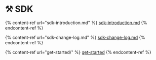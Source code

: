 # ⚒️ SDK

{% content-ref url="sdk-introduction.md" %}
[sdk-introduction.md](sdk-introduction.md)
{% endcontent-ref %}

{% content-ref url="sdk-change-log.md" %}
[sdk-change-log.md](sdk-change-log.md)
{% endcontent-ref %}

{% content-ref url="get-started/" %}
[get-started](get-started/)
{% endcontent-ref %}

